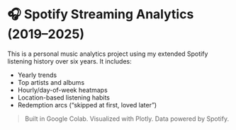 # 🎧 Spotify Streaming Analytics (2019–2025)

This is a personal music analytics project using my extended Spotify listening history over six years. It includes:
- Yearly trends
- Top artists and albums
- Hourly/day-of-week heatmaps
- Location-based listening habits
- Redemption arcs (“skipped at first, loved later”)

> Built in Google Colab. Visualized with Plotly. Data powered by Spotify.
